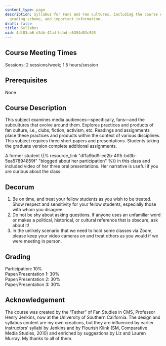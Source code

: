 ```yaml
---
content_type: page
description: Syllabus for Fans and Fan Cultures, including the course description,
  grading scheme, and important information.
draft: false
title: Syllabus
uid: 4df03cb6-d3db-42a4-bdad-c6394d83c948
---
```

## Course Meeting Times

Sessions: 2 sessions/week; 1.5 hours/session

## Prerequisites

None

## Course Description

This subject examines media audiences—specifically, fans—and the subcultures that evolve around them. Explores practices and products of fan culture, i.e., clubs, fiction, activism, etc. Readings and assignments place these practices and products within the context of various disciplines. This subject requires three short papers and presentations. Students taking the graduate version complete additional assignments.

A former student {{% resource_link "df1a9bd9-ee2b-4ff5-bd3b-5ea57894859f" "blogged about her participation" %}} in this class and included video of her three oral presentations. Her narrative is useful if you are curious about the class. 

## Decorum

1. Be on time, and treat your fellow students as you wish to be treated. Show respect and sensitivity for your fellow students, especially those with whom you disagree.
2. Do not be shy about asking questions. If anyone uses an unfamiliar word or makes a political, historical, or cultural reference that is obscure, ask about it!
3. In the unlikely scenario that we need to hold some classes via Zoom, please keep your video cameras *on* and treat others as you would if we were meeting in person.

## Grading

Participation: 10%     
Paper/Presentation 1: 30%     
Paper/Presentation 2: 30%     
Paper/Presentation 3: 30%

## Acknowledgement

The course was created by the “Father” of Fan Studies in CMS, Professor Henry Jenkins, now at the University of Southern California. The design and syllabus content are my own creations, but they are influenced by earlier instructors’ syllabi by Jenkins and by Flourish Klink (SM, Comparative Media Studies, 2010) and enriched by suggestions by Liz and Lauren Murray. My thanks to all of them.